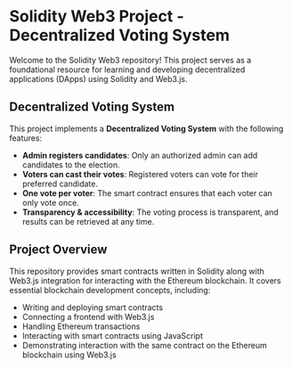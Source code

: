 # Solidity Web3 Project - Decentralized Voting System

Welcome to the Solidity Web3 repository! This project serves as a foundational resource for learning and developing decentralized applications (DApps) using Solidity and Web3.js.

## Decentralized Voting System
This project implements a **Decentralized Voting System** with the following features:

- **Admin registers candidates**: Only an authorized admin can add candidates to the election.
- **Voters can cast their votes**: Registered voters can vote for their preferred candidate.
- **One vote per voter**: The smart contract ensures that each voter can only vote once.
- **Transparency & accessibility**: The voting process is transparent, and results can be retrieved at any time.

## Project Overview
This repository provides smart contracts written in Solidity along with Web3.js integration for interacting with the Ethereum blockchain. It covers essential blockchain development concepts, including:

- Writing and deploying smart contracts
- Connecting a frontend with Web3.js
- Handling Ethereum transactions
- Interacting with smart contracts using JavaScript
- Demonstrating interaction with the same contract on the Ethereum blockchain using Web3.js
